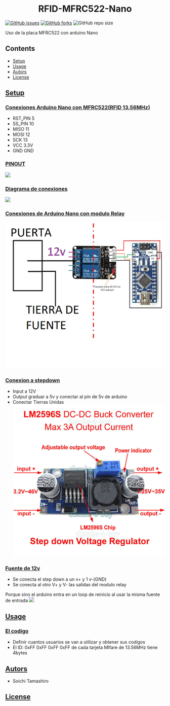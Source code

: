 <h1 align="center">RFID-MFRC522-Nano</h1>

<a href="https://github.com/Soichi-Tamashiro/RFID-MFRC522-Nano/issues"><img alt="GitHub issues" src="https://img.shields.io/github/issues/Soichi-Tamashiro/RFID-MFRC522-Nano?style=plastic"></a>
<a href="https://github.com/Soichi-Tamashiro/RFID-MFRC522-Nano/network"><img alt="GitHub forks" src="https://img.shields.io/github/forks/Soichi-Tamashiro/RFID-MFRC522-Nano?style=plastic"></a>
<img alt="GitHub repo size" src="https://img.shields.io/github/repo-size/Soichi-Tamashiro/RFID-MFRC522-Nano?style=plastic">

Uso de la placa MFRC522 con arduino Nano

## Contents
 - [Setup](#Setup)
 - [Usage](#Usage)
 - [Autors](#Autors)
 - [License](#License)
 
## [Setup](#Contents)
### [Conexiones Arduino Nano con MFRC522(RFID 13.56MHz)](#Contents) ###
  * RST_PIN  5
  * SS_PIN  10
  * MISO    11
  * MOSI    12
  * SCK     13
  * VCC     3.3V
  * GND     GND
### [PINOUT](#Contents) ###
![](https://simba-os.readthedocs.io/en/3.0.0/_images/arduino-nano-pinout.png)
### [Diagrama de conexiones](#Contents) ###
![](https://howtomechatronics.com/wp-content/uploads/2017/05/Arduino-and-MFRC522-RFID-Reader-Module-Circuit-Schematic.png)
### [Conexiones de Arduino Nano con modulo Relay](#Contents) ###
![](https://github.com/Soichi-Tamashiro/RFID-MFRC522-Nano/blob/master/RESOURCES/puerta.png)
### [Conexion a stepdown](#Contents) ###
  * Input a 12V
  * Output graduar a 5v y conectar al pin de 5v de arduino 
  * Conectar Tierras Unidas
![](https://github.com/Soichi-Tamashiro/RFID-MFRC522-Nano/blob/master/RESOURCES/stepdown.jpg)
### [Fuente de 12v](#Contents) ###
  * Se conecta el step down a un v+ y 1 v-(GND)
  * Se conecta al otro V+ y V- las salidas del modulo relay

Porque sino el arduino entra en un loop de reinicio al usar la misma fuente de entrada
![](https://d26lpennugtm8s.cloudfront.net/stores/005/906/products/whatsapp-image-2017-05-16-at-8-07-33-pm1-92fd8c5d9d5e0a226915132662485428-640-0.jpeg)
## [Usage](#Contents) ##
### [El codigo](#Contents) ###
  * Definir cuantos usuarios se van a utilizar y obtener sus codigos
  * El ID: 0xFF 0xFF 0xFF 0xFF de cada tarjeta MIfare de 13.56MHz tiene 4bytes
## [Autors](#Contents) ##
+ Soichi Tamashiro
## [License](#Contents)
